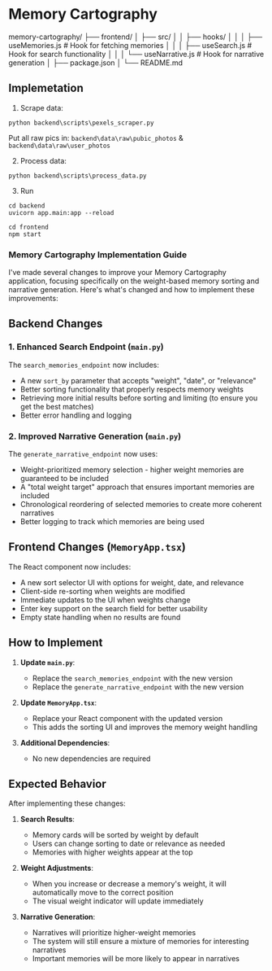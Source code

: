 # Memory Cartography

memory-cartography/
├── frontend/
│   ├── src/
│   │   ├── hooks/
│   │   │   ├── useMemories.js          # Hook for fetching memories
│   │   │   ├── useSearch.js            # Hook for search functionality
│   │   │   └── useNarrative.js         # Hook for narrative generation
│   ├── package.json
│   └── README.md

## Implemetation
1. Scrape data:
```
python backend\scripts\pexels_scraper.py
```
Put all raw pics in: `backend\data\raw\pubic_photos` & `backend\data\raw\user_photos`

2. Process data:
```
python backend\scripts\process_data.py
```

3. Run
```
cd backend
uvicorn app.main:app --reload

cd frontend
npm start
```


### Memory Cartography Implementation Guide

I've made several changes to improve your Memory Cartography application, focusing specifically on the weight-based memory sorting and narrative generation. Here's what's changed and how to implement these improvements:

## Backend Changes

### 1. Enhanced Search Endpoint (`main.py`)

The `search_memories_endpoint` now includes:
- A new `sort_by` parameter that accepts "weight", "date", or "relevance"
- Better sorting functionality that properly respects memory weights
- Retrieving more initial results before sorting and limiting (to ensure you get the best matches)
- Better error handling and logging

### 2. Improved Narrative Generation (`main.py`)

The `generate_narrative_endpoint` now uses:
- Weight-prioritized memory selection - higher weight memories are guaranteed to be included
- A "total weight target" approach that ensures important memories are included
- Chronological reordering of selected memories to create more coherent narratives
- Better logging to track which memories are being used

## Frontend Changes (`MemoryApp.tsx`)

The React component now includes:
- A new sort selector UI with options for weight, date, and relevance
- Client-side re-sorting when weights are modified
- Immediate updates to the UI when weights change
- Enter key support on the search field for better usability
- Empty state handling when no results are found

## How to Implement

1. **Update `main.py`**:
   - Replace the `search_memories_endpoint` with the new version
   - Replace the `generate_narrative_endpoint` with the new version

2. **Update `MemoryApp.tsx`**:
   - Replace your React component with the updated version
   - This adds the sorting UI and improves the memory weight handling

3. **Additional Dependencies**:
   - No new dependencies are required

## Expected Behavior

After implementing these changes:

1. **Search Results**:
   - Memory cards will be sorted by weight by default
   - Users can change sorting to date or relevance as needed
   - Memories with higher weights appear at the top

2. **Weight Adjustments**:
   - When you increase or decrease a memory's weight, it will automatically move to the correct position
   - The visual weight indicator will update immediately

3. **Narrative Generation**:
   - Narratives will prioritize higher-weight memories
   - The system will still ensure a mixture of memories for interesting narratives
   - Important memories will be more likely to appear in narratives
